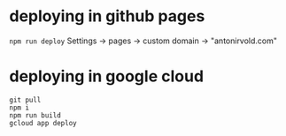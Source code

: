 # deploying in github pages
`npm run deploy`
Settings -> pages -> custom domain -> "antonirvold.com"

# deploying in google cloud
```
git pull
npm i
npm run build
gcloud app deploy
```